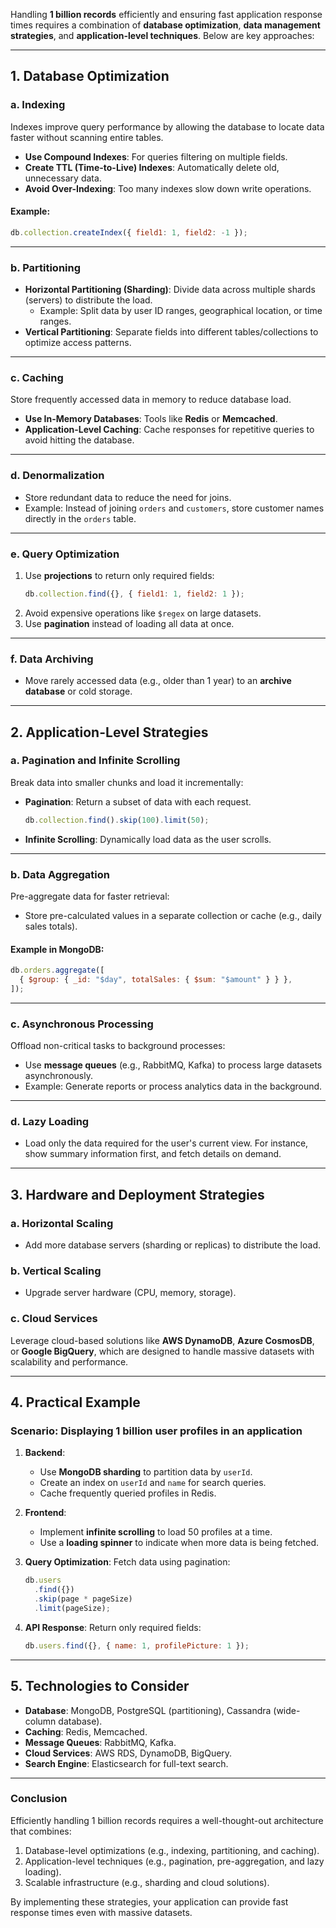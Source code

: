Handling **1 billion records** efficiently and ensuring fast application response times requires a combination of **database optimization**, **data management strategies**, and **application-level techniques**. Below are key approaches:

---

## **1. Database Optimization**

### **a. Indexing**

Indexes improve query performance by allowing the database to locate data faster without scanning entire tables.

- **Use Compound Indexes**: For queries filtering on multiple fields.
- **Create TTL (Time-to-Live) Indexes**: Automatically delete old, unnecessary data.
- **Avoid Over-Indexing**: Too many indexes slow down write operations.

#### Example:

```javascript
db.collection.createIndex({ field1: 1, field2: -1 });
```

---

### **b. Partitioning**

- **Horizontal Partitioning (Sharding)**:
  Divide data across multiple shards (servers) to distribute the load.
  - Example: Split data by user ID ranges, geographical location, or time ranges.
- **Vertical Partitioning**:
  Separate fields into different tables/collections to optimize access patterns.

---

### **c. Caching**

Store frequently accessed data in memory to reduce database load.

- **Use In-Memory Databases**: Tools like **Redis** or **Memcached**.
- **Application-Level Caching**:
  Cache responses for repetitive queries to avoid hitting the database.

---

### **d. Denormalization**

- Store redundant data to reduce the need for joins.
- Example: Instead of joining `orders` and `customers`, store customer names directly in the `orders` table.

---

### **e. Query Optimization**

1. Use **projections** to return only required fields:
   ```javascript
   db.collection.find({}, { field1: 1, field2: 1 });
   ```
2. Avoid expensive operations like `$regex` on large datasets.
3. Use **pagination** instead of loading all data at once.

---

### **f. Data Archiving**

- Move rarely accessed data (e.g., older than 1 year) to an **archive database** or cold storage.

---

## **2. Application-Level Strategies**

### **a. Pagination and Infinite Scrolling**

Break data into smaller chunks and load it incrementally:

- **Pagination**:
  Return a subset of data with each request.
  ```javascript
  db.collection.find().skip(100).limit(50);
  ```
- **Infinite Scrolling**:
  Dynamically load data as the user scrolls.

---

### **b. Data Aggregation**

Pre-aggregate data for faster retrieval:

- Store pre-calculated values in a separate collection or cache (e.g., daily sales totals).

#### Example in MongoDB:

```javascript
db.orders.aggregate([
  { $group: { _id: "$day", totalSales: { $sum: "$amount" } } },
]);
```

---

### **c. Asynchronous Processing**

Offload non-critical tasks to background processes:

- Use **message queues** (e.g., RabbitMQ, Kafka) to process large datasets asynchronously.
- Example: Generate reports or process analytics data in the background.

---

### **d. Lazy Loading**

- Load only the data required for the user's current view. For instance, show summary information first, and fetch details on demand.

---

## **3. Hardware and Deployment Strategies**

### **a. Horizontal Scaling**

- Add more database servers (sharding or replicas) to distribute the load.

### **b. Vertical Scaling**

- Upgrade server hardware (CPU, memory, storage).

### **c. Cloud Services**

Leverage cloud-based solutions like **AWS DynamoDB**, **Azure CosmosDB**, or **Google BigQuery**, which are designed to handle massive datasets with scalability and performance.

---

## **4. Practical Example**

### **Scenario**: Displaying 1 billion user profiles in an application

1. **Backend**:

   - Use **MongoDB sharding** to partition data by `userId`.
   - Create an index on `userId` and `name` for search queries.
   - Cache frequently queried profiles in Redis.

2. **Frontend**:

   - Implement **infinite scrolling** to load 50 profiles at a time.
   - Use a **loading spinner** to indicate when more data is being fetched.

3. **Query Optimization**:
   Fetch data using pagination:

   ```javascript
   db.users
     .find({})
     .skip(page * pageSize)
     .limit(pageSize);
   ```

4. **API Response**:
   Return only required fields:
   ```javascript
   db.users.find({}, { name: 1, profilePicture: 1 });
   ```

---

## **5. Technologies to Consider**

- **Database**: MongoDB, PostgreSQL (partitioning), Cassandra (wide-column database).
- **Caching**: Redis, Memcached.
- **Message Queues**: RabbitMQ, Kafka.
- **Cloud Services**: AWS RDS, DynamoDB, BigQuery.
- **Search Engine**: Elasticsearch for full-text search.

---

### **Conclusion**

Efficiently handling 1 billion records requires a well-thought-out architecture that combines:

1. Database-level optimizations (e.g., indexing, partitioning, and caching).
2. Application-level techniques (e.g., pagination, pre-aggregation, and lazy loading).
3. Scalable infrastructure (e.g., sharding and cloud solutions).

By implementing these strategies, your application can provide fast response times even with massive datasets.
